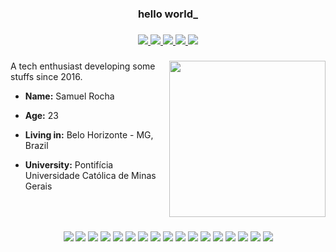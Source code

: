 <h3 align="center">hello world_</h3>

###

<div align="center">
  <a target='_blank' href="https://twitch.tv/samuelcorocha">
        <img src="https://img.shields.io/badge/Twitch-9146FF?style=for-the-badge&logo=twitch&logoColor=white">
    </a>
    <a target='_blank' href="https://twitter.com/samuelcorocha">
        <img src="https://img.shields.io/badge/Twitter-1DA1F2?style=for-the-badge&logo=twitter&logoColor=white">
    </a>
    <a target='_blank' href="https://instagram.com/samuelcorocha">
        <img src="https://img.shields.io/badge/Instagram-E4405F?style=for-the-badge&logo=instagram&logoColor=white">
    </a>
    <a target='_blank' href="https://linkedin.com/in/samuelcorocha">
        <img src="https://img.shields.io/badge/LinkedIn-0077B5?style=for-the-badge&logo=linkedin&logoColor=white">
    </a>
    <a target='_blank' href="https://dev.to/samuelcorocha">
        <img src="https://img.shields.io/badge/dev.to-0A0A0A?style=for-the-badge&logo=dev.to&logoColor=white">
    </a>
</div>

###

<img align="right" height="250" src="https://64.media.tumblr.com/e398373c048898cabbff5efcf8a54279/849f06454fc3e048-fa/s640x960/67d2bdb2164176600ac175d7a74e354d78e66d48.gifv"  />

###

A tech enthusiast developing some stuffs since 2016.

* **Name:** Samuel Rocha

* **Age:** 23

* **Living in:** Belo Horizonte - MG, Brazil

* **University:** Pontifícia Universidade Católica de Minas Gerais

###

<br clear="both">

###

<div align="center">
  <img src="https://img.shields.io/badge/HTML5-E34F26?logo=html5&logoColor=white&style=for-the-badge"/>
  <img src="https://img.shields.io/badge/CSS3-1572B6?logo=css3&logoColor=white&style=for-the-badge"/>
  <img src="https://img.shields.io/badge/JavaScript-F7DF1E?logo=javascript&logoColor=black&style=for-the-badge"/>
  <img src="https://img.shields.io/badge/Bootstrap-7952B3?logo=bootstrap&logoColor=white&style=for-the-badge"/>
  <img src="https://img.shields.io/badge/jQuery-0769AD?logo=jquery&logoColor=white&style=for-the-badge"/>
  <img src="https://img.shields.io/badge/PHP-777BB4?logo=php&logoColor=white&style=for-the-badge"/>
  <img src="https://img.shields.io/badge/MySQL-4479A1?logo=mysql&logoColor=white&style=for-the-badge"/>
  <img src="https://img.shields.io/badge/Microsoft SQL Server-CC2927?logo=microsoftsqlserver&logoColor=white&style=for-the-badge"/>

  <img src="https://img.shields.io/badge/C-A8B9CC?logo=c&logoColor=black&style=for-the-badge"/>
  <img src="https://img.shields.io/badge/C++-00599C?logo=cplusplus&logoColor=white&style=for-the-badge"/>
  <img src="https://img.shields.io/badge/Arduino-00979D?logo=arduino&logoColor=white&style=for-the-badge"/>
  <img src="https://img.shields.io/badge/Raspberry Pi-A22846?logo=raspberrypi&logoColor=white&style=for-the-badge"/>

  <img src="https://img.shields.io/badge/Dart-0175C2?logo=dart&logoColor=white&style=for-the-badge"/>
  <img src="https://img.shields.io/badge/Flutter-02569B?logo=flutter&logoColor=white&style=for-the-badge"/>
  <img src="https://img.shields.io/badge/MUI-007FFF?logo=mui&logoColor=white&style=for-the-badge"/>
  <img src="https://img.shields.io/badge/Figma-F24E1E?logo=figma&logoColor=white&style=for-the-badge"/>
  <img src="https://img.shields.io/badge/Firebase-FFCA28?logo=firebase&logoColor=black&style=for-the-badge"/>
</div>

###
